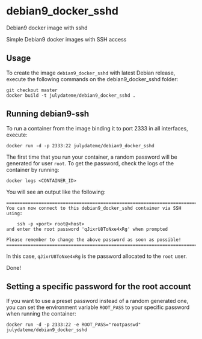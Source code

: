 # debian9_docker_sshd
Debian9 docker image with sshd

Simple Debian9 docker images with SSH access


## Usage

To create the image `debian9_docker_sshd` with latest Debian release, 
execute the following commands on the debian9_docker_sshd folder:

    git checkout master
    docker build -t julydateme/debian9_docker_sshd . 

## Running debian9-ssh

To run a container from the image binding it to port 2333 in all interfaces, execute:

	docker run -d -p 2333:22 julydateme/debian9_docker_sshd

The first time that you run your container, a random password will be generated
for user `root`. To get the password, check the logs of the container by running:

	docker logs <CONTAINER_ID>

You will see an output like the following:

	========================================================================
	You can now connect to this debian9_docker_sshd container via SSH using:

	    ssh -p <port> root@<host>
	and enter the root password 'qJixrU8ToNxe4xRg' when prompted

	Please remember to change the above password as soon as possible!
	========================================================================

In this case, `qJixrU8ToNxe4xRg` is the password allocated to the `root` user.

Done!


## Setting a specific password for the root account

If you want to use a preset password instead of a random generated one, you can
set the environment variable `ROOT_PASS` to your specific password when running the container:

	docker run -d -p 2333:22 -e ROOT_PASS="rootpasswd" julydateme/debian9_docker_sshd

